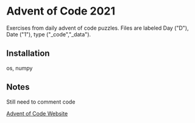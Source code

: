 # Advent of Code 2021

Exercises from daily advent of code puzzles. Files are labeled Day ("D"), Date ("1"), type ("_code","_data").

## Installation

os,
numpy

## Notes

Still need to comment code

[Advent of Code Website](https://adventofcode.com/)

